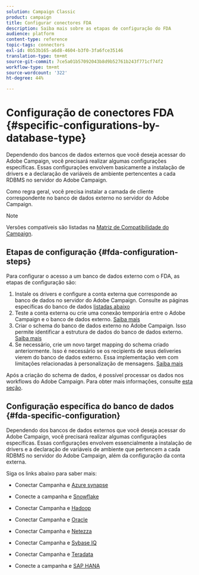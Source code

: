 ```yaml
---
solution: Campaign Classic
product: campaign
title: Configurar conectores FDA
description: Saiba mais sobre as etapas de configuração do FDA
audience: platform
content-type: reference
topic-tags: connectors
exl-id: 0b53b165-a6d8-4604-b3f0-3fa6fce35146
translation-type: tm+mt
source-git-commit: 7ce5a01b57092043b8d9b52761b243f771cf74f2
workflow-type: tm+mt
source-wordcount: '322'
ht-degree: 44%

---
```


# Configuração de conectores FDA {#specific-configurations-by-database-type}

Dependendo dos bancos de dados externos que você deseja acessar do Adobe Campaign, você precisará realizar algumas configurações específicas. Essas configurações envolvem basicamente a instalação de drivers e a declaração de variáveis de ambiente pertencentes a cada RDBMS no servidor do Adobe Campaign.

Como regra geral, você precisa instalar a camada de cliente correspondente no banco de dados externo no servidor do Adobe Campaign.

>[!NOTE]
>
>Versões compatíveis são listadas na [Matriz de Compatibilidade do Campaign](../../rn/using/compatibility-matrix.md#FederatedDataAccessFDA).


## Etapas de configuração {#fda-configuration-steps}

Para configurar o acesso a um banco de dados externo com o FDA, as etapas de configuração são:

1. Instale os drivers e configure a conta externa que corresponde ao banco de dados no servidor do Adobe Campaign. Consulte as páginas específicas do banco de dados [listadas abaixo](#fda-specific-configuration)
1. Teste a conta externa ou crie uma conexão temporária entre o Adobe Campaign e o banco de dados externo. [Saiba mais](../../installation/using/connecting-to-database.md)
1. Criar o schema do banco de dados externo no Adobe Campaign. Isso permite identificar a estrutura de dados do banco de dados externo. [Saiba mais](../../installation/using/creating-data-schema.md)
1. Se necessário, crie um novo target mapping do schema criado anteriormente. Isso é necessário se os recipients de seus deliveries vierem do banco de dados externo. Essa implementação vem com limitações relacionadas à personalização de mensagens. [Saiba mais](../../installation/using/defining-data-mapping.md)

Após a criação do schema de dados, é possível processar os dados nos workflows do Adobe Campaign. Para obter mais informações, consulte [esta seção](../../workflow/using/accessing-an-external-database--fda-.md).

## Configuração específica do banco de dados {#fda-specific-configuration}

Dependendo dos bancos de dados externos que você deseja acessar do Adobe Campaign, você precisará realizar algumas configurações específicas. Essas configurações envolvem essencialmente a instalação de drivers e a declaração de variáveis de ambiente que pertencem a cada RDBMS no servidor do Adobe Campaign, além da configuração da conta externa.

Siga os links abaixo para saber mais:

* Conectar Campanha e [Azure synapse](../../installation/using/configure-fda-synapse.md)

* Conecte a campanha e [Snowflake](../../installation/using/configure-fda-snowflake.md)

* Conectar Campanha e [Hadoop](../../installation/using/configure-fda-hadoop.md)

* Conectar Campanha e [Oracle](../../installation/using/configure-fda-oracle.md)

* Conectar Campanha e [Netezza](../../installation/using/configure-fda-netezza.md)

* Conectar Campanha e [Sybase IQ](../../installation/using/configure-fda-sybase.md)

* Conectar Campanha e [Teradata](../../installation/using/configure-fda-teradata.md)

* Conecte a campanha e [SAP HANA](../../installation/using/configure-fda-sap-hana.md)
